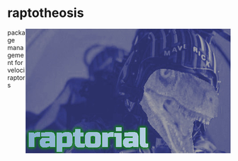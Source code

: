 # raptotheosis

<a href="https://nick-black.com/dankwiki/index.php?title=Raptorial">
<img src="doc/raptorial.jpg" alt="RAPTORIAL" align="right">
</a>

package management for velociraptors
